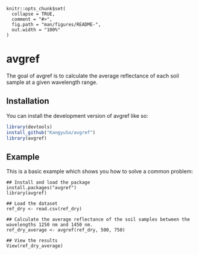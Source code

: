 <!-- README.md is generated from README.Rmd. Please edit that file -->

```{r, include = FALSE}
knitr::opts_chunk$set(
  collapse = TRUE,
  comment = "#>",
  fig.path = "man/figures/README-",
  out.width = "100%"
)
```

# avgref

<!-- badges: start -->
<!-- badges: end -->

The goal of avgref is to calculate the average reflectance of each soil sample at a given wavelength range. 

## Installation

You can install the development version of avgref like so:

```r
library(devtools)
install_github("KangyuSo/avgref")
library(avgref)
```

## Example

This is a basic example which shows you how to solve a common problem:

```{r example}
## Install and load the package
install.packages("avgref") 
library(avgref)

## Load the dataset 
ref_dry <- read.csv(ref_dry)

## Calculate the average reflectance of the soil samples between the wavelengths 1250 nm and 1450 nm.
ref_dry_average <- avgref(ref_dry, 500, 750)

## View the results
View(ref_dry_average)
```
